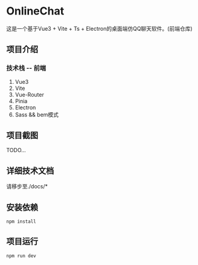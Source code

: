 # OnlineChat

这是一个基于Vue3 + Vite + Ts + Electron的桌面端仿QQ聊天软件。(前端仓库)

## 项目介绍

### 技术栈 -- 前端
1. Vue3
2. Vite
3. Vue-Router
4. Pinia
5. Electron
6. Sass && bem模式



## 项目截图
TODO...

## 详细技术文档
请移步至./docs/*

## 安装依赖
`npm install`

## 项目运行
`npm run dev`

